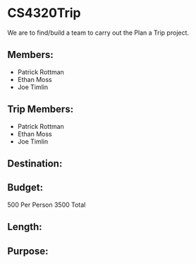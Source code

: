 # CS4320Trip
We are to find/build a team to carry out the Plan a Trip project.

## Members:
* Patrick Rottman
* Ethan Moss
* Joe Timlin

## Trip Members:
* Patrick Rottman
* Ethan Moss
* Joe Timlin

## Destination:

## Budget:
500 Per Person
3500 Total

## Length:

## Purpose:
